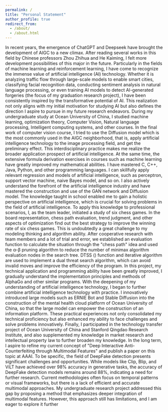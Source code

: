 ```yaml
---
permalink: /
title: "Personal Statement"
author_profile: true
redirect_from: 
  - /about/
  - /about.html
---
```


In recent years, the emergence of ChatGPT and Deepseek have brought the development of AIGC to a new climax. After reading several works in this field by Chinese professors Zhou Zhihua and He Kaiming, I felt more development possibilities of this major in the future. Particularly in the fields of machine learning and reinforcement learning, I have come to recognize the immense value of artificial intelligence (AI) technology. Whether it is analyzing traffic flow through large-scale models to enable smart cities, classifying facial recognition data, conducting sentiment analysis in natural language processing, or even training AI models to detect AI-generated forgeries (the focus of my graduation research project), I have been consistently inspired by the transformative potential of AI. This realization not only aligns with my initial motivation for studying AI but also defines the direction I aspire to pursue in my future research endeavors.
During my undergraduate study at Ocean University of China, I studied machine learning, optimization theory, Computer Vision, Natural language processing, Intelligent computing systems, and other courses. In the final work of computer vision course, I tried to use the Diffusion model which is the most commonly used in the AIGC neighborhood, that is, apply artificial intelligence technology to the image processing field, and get the preliminary effect. This interdisciplinary practice makes me realize the broader application prospect of artificial intelligence. At the same time, the extensive formula derivation exercises in courses such as machine learning have greatly improved my mathematical abilities. I have mastered C, C++, Java, Python, and other programming languages. I can skillfully apply relevant regression and models of artificial intelligence, such as perceptron, support vector machine, naive Bayes model, and so on. I also actively understand the forefront of the artificial intelligence industry and have mastered the construction and use of the GAN network and Diffusion model. The knowledge taught in school enabled me to gain a holistic perspective on artificial intelligence, which is crucial for solving problems in the field of artificial intelligence.
To apply this knowledge to professional scenarios, I, as the team leader, initiated a study of six chess games. In the board representation, chess path evaluation, trend judgment, and other aspects of optimization find out the best strategy to improve the winning rate of six chess games. This is undoubtedly a great challenge to my modeling thinking and algorithm ability. After cooperative research with team members and a lot of trial and error, we established an evaluation function to calculate the situation through the "chess path" idea and used the α-β pruning algorithm to reduce the number of minimax algorithm evaluation nodes in the search tree. DTSS () function and iterative algorithm are used to implement a dual threat search algorithm, which can avoid invalid moves and improve the efficiency of the program. In this project, my technical application and programming ability have been greatly improved, I gradually understand the implementation principles and methods of AlphaGo and other similar programs. With the deepening of my understanding of artificial intelligence technology, I began to further combine artificial intelligence technology with practice. I innovatively introduced large models such as ERNIE Bot and Stable Diffusion into the construction of the mental health cloud platform of Ocean University of China, so that the large model can empower the construction of an information platform. These practical experiences not only consolidated my technical proficiency but also enhanced my ability to face challenges and solve problems innovatively. Finally, I participated in the technology transfer project of Ocean University of China and Stanford Qingdao Research Institute, and also supplemented my knowledge in market research and intellectual property law to further broaden my knowledge.
In the long term, I aspire to refine my current concept of "Deep Interactive Anti-Counterfeiting through Multimodal Features" and publish a paper on this topic at AAAI. To be specific, the field of DeepFake detection presents significant challenges and opportunities. While models like Clip, Blip, and ViLT have achieved over 98% accuracy in generative tasks, the accuracy of DeepFake detection models remains around 88%, indicating a need for further research. Current methodologies often focus on temporal patterns or visual frameworks, but there is a lack of efficient and accurate multimodal approaches. My undergraduate research project addressed this gap by proposing a method that emphasizes deeper integration of multimodal features. However, this approach still has limitations, and I am eager to explore it further
